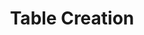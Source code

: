 ---
layout: chapter
title: Table Creation
slides:

  - class: title-slide
    content: |

      ![Gather Workshops Logo]([[BASE_URL]]/theme/assets/images/gw_logo.png)

      # Table Creation
      _Containers to store your app data_




  - content: |
  
      ## Creating a Table

      Tables can be created using SQLite Studio.


  - content: |

      ### Open a database

      Use SQLite Studio to connect your
      **Message Board** database.


  - content: |

      ### Click the "Create Table" button

      Click the "Create Table" button which is
      a blue and white square with a green plus on it.


  - content: |

      ### Fill in a table name

      Give your table a name, lowercase and plural.
      This one will be the `users` table.


  - content: |

      ### Click the "Add Column" button

      The "Add column" button is a blue and 
      white square with a green stripe.


  - content: |

      ### Fill in the column information

      Specify the relevant column name, data type and size.


  - content: |

      ### Select Primary or Foreign Key if required

      You may select Primary Key or Foreign key if needed.


  - content: |

      ### Click the OK button

      Add the new column to the set of planned
      changes for the database.


  - content: |

      ### Repeat the process for all required columns

      Fill in the relevant information for each
      column needed in the `users` table.


  - content: |

      ### Click the "Apply changes" button

      The changes are not automatically saved,
      you need to apply them.







  - content: |

      ## Creating a table using the shell

      We can also create tables using a predefined script 
      stored in a file, which is helpful for backups.

  - content: |

      ### Create a new text file `schema.sql` in your db folder

      A database schema describes the structure
      of a database using code.


  - content: |

      ### Create a new transaction

      ```sql
      BEGIN TRANSACTION;

      COMMIT;
      ```

  - content: |

      ### Drop existing table

      If the table already exists, we need to delete it first.

      ```sql
      BEGIN TRANSACTION;

      DROP TABLE IF EXISTS users;

      COMMIT;
      ```


  - content: |

      ### Write a create table statement

      ```sql
      BEGIN TRANSACTION;

      DROP TABLE IF EXISTS users;
      CREATE TABLE users;

      COMMIT;
      ```

  - content: |

      ### Add a row describing the primary key

      ```sql
      BEGIN TRANSACTION;

      DROP TABLE IF EXISTS users;
      CREATE TABLE users(
        user_id INTEGER PRIMARY KEY AUTOINCREMENT
      );

      COMMIT;
      ```

  - content: |

      ### Add rows describing the attributes

      ```sql
      CREATE TABLE users(
        user_id INTEGER PRIMARY KEY AUTOINCREMENT,
        username TEXT(30),
        password TEXT(64),
        first_name TEXT(20),
        last_name TEXT(20),
        email TEXT(50),
        photo BLOB(10000)
      );
      ```

  - content: |

      ### Create another table for messages

      ```sql
      CREATE TABLE users(
        ...
      );

      DROP TABLE IF EXISTS messages;
      CREATE TABLE messages(
        message_id INTEGER PRIMARY KEY AUTOINCREMENT,
        content TEXT(300),
        time_created TEXT(30),
        user_id INTEGER FOREIGN_KEY
      );
      ```

  - content: |

      ### Include any required foreign keys

      ```sql
      CREATE TABLE messages(
        message_id INTEGER PRIMARY KEY AUTOINCREMENT,
        content TEXT(300),
        time_created TEXT(30),
        user_id INTEGER FOREIGN_KEY
      );
      ```

  - content: |

      ### Verify structure of schema

      There should be a "begin transaction" and a "commit"
      with two "drop table" and two "create table" commands between.


  - content: |

      ### Save the file

      Very important, don't forget to save!


  - content: |

      ### Open the database from shell

      ```bash
      sqlite3 message-board.db
      ```

  - content: |

      ### Read and execute your SQL file using SQLite

      ```bash
      .read schema.sql
      ```

  - content: |

      ### Check the database visually

      Open the database in SQLite Studio and refresh,
      you should be able to see your new table structure.




  

  - content: |

      ![Thumbs Up!]([[BASE_URL]]/theme/assets/images/thumbs-up.svg){: height="200"}

      ## Table Creation: Complete!

      [Take me to the next chapter!](creating-data.html)


---